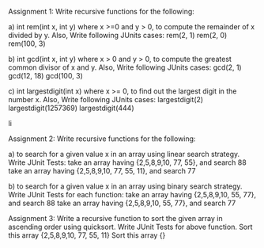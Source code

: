 

Assignment 1:
Write recursive functions for the following:

a) int rem(int x, int y) where x >=0 and y > 0, to compute the remainder of x divided by y.
	Also, Write following JUnits cases:
rem(2, 1)
rem(2, 0)
rem(100, 3)

b) int gcd(int x, int y) where x > 0 and y > 0, to compute the greatest common divisor of x and y. 
	Also, Write following JUnits cases:
gcd(2, 1)
gcd(12, 18)
gcd(100, 3)

c) int largestdigit(int x) where x >= 0,  to find out the largest digit in the number x.
	Also, Write following JUnits cases:
largestdigit(2)
largestdigit(1257369)
largestdigit(444)


li

Assignment 2:
Write recursive functions for the following:

a) to search for a given value x in an array using linear search strategy.
Write JUnit Tests:
take an array having {2,5,8,9,10, 77, 55}, and search 88
take an array having {2,5,8,9,10, 77, 55, 11}, and search 77

b) to search for a given value x in an array using binary search strategy.
Write JUnit Tests for each function:
take an array having {2,5,8,9,10, 55, 77}, and search 88
take an array having {2,5,8,9,10, 55, 77}, and search 77


Assignment 3:
Write a recursive function to sort the given array in ascending order using quicksort.
Write JUnit Tests for above function.
Sort this array {2,5,8,9,10, 77, 55, 11}
Sort this array {}





